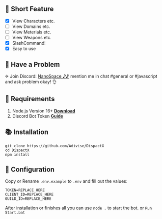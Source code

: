 ## 📑 Short Feature
- [x] View Characters etc.
- [ ] View Domains etc.
- [ ] View Meterials etc.
- [ ] View Weapons etc.
- [x] SlashCommand!
- [x] Easy to use

## 🚨 Have a Problem

✈ Join Discord:  [NanoSpace ♪♪](https://discord.gg/SNG3dh3MbR)
   mention me in chat #general or #javascript and ask problem okay! 👌


## 📎 Requirements

1. Node.js Version 16+ **[Download](https://nodejs.org/en/download/)**
2. Discord Bot Token **[Guide](https://discordjs.guide/preparations/setting-up-a-bot-application.html#creating-your-bot)**

## 📚 Installation

```
git clone https://github.com/Adivise/DispactX
cd DispactX
npm install
```

## 📄 Configuration

Copy or Rename `.env.example` to `.env` and fill out the values:

```.env
TOKEN=REPLACE_HERE
CLIENT_ID=REPLACE_HERE
GUILD_ID=REPLACE_HERE
```

After installation or finishes all you can use `node .` to start the bot. or `Run Start.bat`
